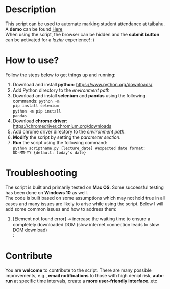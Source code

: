 # Description
This script can be used to automate marking student attendance at taibahu.
<br>A **demo** can be found [Here](https://vimeo.com/user124319890/review/464170126/ceae182061)
<br>When using the script, the browser can be hidden and the **submit button** can be activated for a *lazier* experience! :)

# How to use?
Follow the steps below to get things up and running:
1. Download and install <strong>python</strong>: https://www.python.org/downloads/
2. Add Python directory to the *environment path*
3. Download and install **selenium** and **pandas** using the following commands:
<code>python -m pip install selenium </code><br>
<code>python -m pip install pandas</code>
4. Download **chrome driver**: https://chromedriver.chromium.org/downloads
5. Add chrome driver directory to the *environment path*.
6. **Modify** the script by setting the *parameter section*.
7. **Run** the script using the following command:<br>
<code>python scriptname.py [lecture_date] #expected date format: DD-MM-YY {default: today's date} </code>

# Troubleshooting
The script is built and primarily tested on **Mac OS**. Some successful testing has been done on **Windows 10** as well.
<br>The code is built based on some assumptions which may not hold true in all cases and many issues are likely to arise while using the script. Below I will add some common issues and how to address them:     
1. [Element not found error] ➔ increase the waiting time to ensure a completely downloaded DOM (slow internet connection leads to slow DOM download) <br>
:

# Contribute
You are **welcome** to contribute to the script. There are many possible improvements, e.g., **email notifications** to those with high denial risk, **auto-run** at specific time intervals, create a **more user-friendly interface**..etc  
